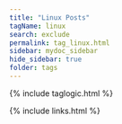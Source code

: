 ```yaml
---
title: "Linux Posts"
tagName: linux
search: exclude
permalink: tag_linux.html
sidebar: mydoc_sidebar
hide_sidebar: true
folder: tags
---
```


{% include taglogic.html %}

{% include links.html %}
